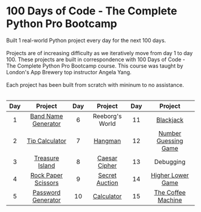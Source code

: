 # 100 Days of Code - The Complete Python Pro Bootcamp
Built 1 real-world Python project every day for the next 100 days. <br/><br/>
Projects are of increasing difficulty as we iteratively move from day 1 to day 100. These projects are built in correspondence with 100 Days of Code - The Complete Python Pro Bootcamp course. This course was taught by London's App Brewery top instructor Angela Yang.<br/><br/>
Each project has been built from scratch with mininum to no assistance.<br/><br/>

<div align="center">

| Day | Project  | Day | Project  | Day | Project  |
|     :---:      |     :---:      |     :---:      |     :---:      |     :---:      |     :---:      |
| 1   | [Band Name Generator](day-001-working-with-variables-in-python-to-manage-data/band-name-generator)     | 6     | Reeborg's World       | 11     | [Blackjack](day-011-the-blackjack-capstone-project/the-blackjack-capstone-project)       |       
| 2     | [Tip Calculator](day-002-understanding-data-types-and-how-to-manipulate-strings/tip-calculator)       | 7     | [Hangman](day-007-hangman/hangman)       | 12     | [Number Guessing Game](day-012-scope-and-number-guessing-game/number-guessing-game)       |            
| 3     | [Treasure Island](day-003-control-flow-and-logical-operators/treasure-island)       | 8     | [Caesar Cipher](day-008-function-parameters-and-caesar-cipher/caesar-cipher)       | 13     | Debugging       |              
| 4     | [Rock Paper Scissors](day-004-randomisation-and-python-lists/rock-paper-scissors)       | 9     | [Secret Auction](day-009-dictionaries-nesting-and-the-secret-auction/secret-auction)       | 14     | [Higher Lower Game](day-014-higher-lower-game-project/higher-lower-game)       |           
| 5     | [Password Generator](day-005-python-loops/password-generator)       | 10     | [Calculator](day-010-functions-with-outputs/calculator)       | 15     | [The Coffee Machine](day-015-the-coffee-machine/the-coffee-machine)       |                  

</div>
